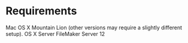 # Requirements

Mac OS X Mountain Lion (other versions may require a slightly different setup).
OS X Server
FileMaker Server 12